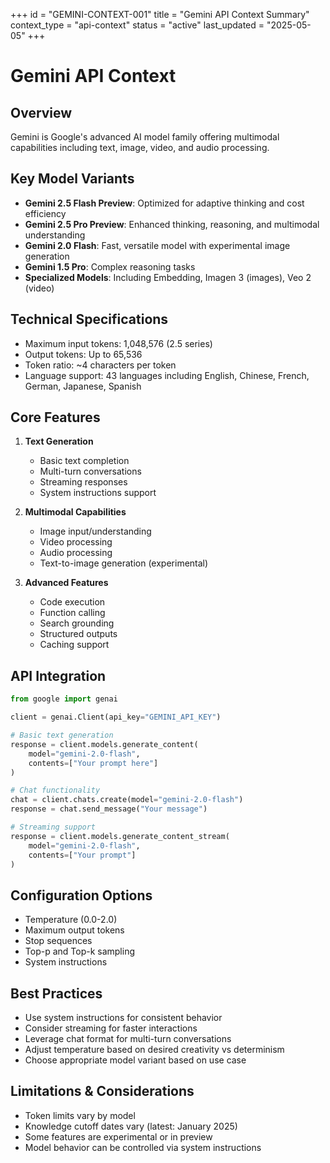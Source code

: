 +++
id = "GEMINI-CONTEXT-001"
title = "Gemini API Context Summary"
context_type = "api-context"
status = "active"
last_updated = "2025-05-05"
+++

# Gemini API Context

## Overview
Gemini is Google's advanced AI model family offering multimodal capabilities including text, image, video, and audio processing.

## Key Model Variants
- **Gemini 2.5 Flash Preview**: Optimized for adaptive thinking and cost efficiency
- **Gemini 2.5 Pro Preview**: Enhanced thinking, reasoning, and multimodal understanding
- **Gemini 2.0 Flash**: Fast, versatile model with experimental image generation
- **Gemini 1.5 Pro**: Complex reasoning tasks
- **Specialized Models**: Including Embedding, Imagen 3 (images), Veo 2 (video)

## Technical Specifications
- Maximum input tokens: 1,048,576 (2.5 series)
- Output tokens: Up to 65,536
- Token ratio: ~4 characters per token
- Language support: 43 languages including English, Chinese, French, German, Japanese, Spanish

## Core Features
1. **Text Generation**
   - Basic text completion
   - Multi-turn conversations
   - Streaming responses
   - System instructions support

2. **Multimodal Capabilities**
   - Image input/understanding
   - Video processing
   - Audio processing
   - Text-to-image generation (experimental)

3. **Advanced Features**
   - Code execution
   - Function calling
   - Search grounding
   - Structured outputs
   - Caching support

## API Integration
```python
from google import genai

client = genai.Client(api_key="GEMINI_API_KEY")

# Basic text generation
response = client.models.generate_content(
    model="gemini-2.0-flash",
    contents=["Your prompt here"]
)

# Chat functionality
chat = client.chats.create(model="gemini-2.0-flash")
response = chat.send_message("Your message")

# Streaming support
response = client.models.generate_content_stream(
    model="gemini-2.0-flash",
    contents=["Your prompt"]
)
```

## Configuration Options
- Temperature (0.0-2.0)
- Maximum output tokens
- Stop sequences
- Top-p and Top-k sampling
- System instructions

## Best Practices
- Use system instructions for consistent behavior
- Consider streaming for faster interactions
- Leverage chat format for multi-turn conversations
- Adjust temperature based on desired creativity vs determinism
- Choose appropriate model variant based on use case

## Limitations & Considerations
- Token limits vary by model
- Knowledge cutoff dates vary (latest: January 2025)
- Some features are experimental or in preview
- Model behavior can be controlled via system instructions